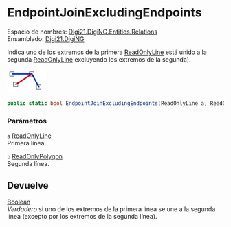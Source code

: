 # EndpointJoinExcludingEndpoints

Espacio de nombres: [Digi21.DigiNG.Entities.Relations](../../../)  
Ensamblado: [Digi21.DigiNG](../../../../)

Indica uno de los extremos de la primera [ReadOnlyLine](../../../../digi21.diging.entities/clases/readonlyline/) está unido a la segunda [ReadOnlyLine](../../../../digi21.diging.entities/clases/readonlyline/) excluyendo los extremos de la segunda\).

![Extremo de l&#xED;nea que se une a l&#xED;nea \(excluyendo sus extremos\)](../../../../../../../../../.gitbook/assets/extremolineaunelineaexcluyendoextremos.png)

```csharp
public static bool EndpointJoinExcludingEndpoints(ReadOnlyLine a, ReadOnlyLine b)
```

### Parámetros

`a` [ReadOnlyLine](../../../../digi21.diging.entities/clases/readonlyline/)  
Primera línea.

`b` [ReadOnlyPolygon](../../../../digi21.diging.entities/clases/readonlypolygon/)  
Segunda línea.

## Devuelve

[Boolean](https://docs.microsoft.com/en-us/dotnet/api/system.boolean?view=net-5.0)  
_Verdadero_ si uno de los extremos de la primera línea se une a la segunda línea \(excepto por los extremos de la segunda línea\).

